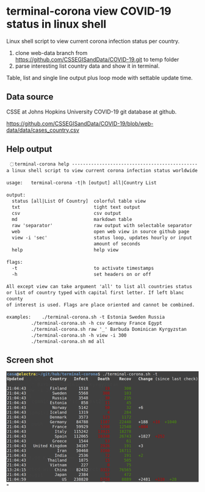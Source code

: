 # terminal-corona view COVID-19 status in linux shell

Linux shell script to view current corona infection status per country.

1. clone web-data branch from https://github.com/CSSEGISandData/COVID-19.git to temp folder
2. parse interesting list country data and show it in terminal.

Table, list and single line output plus loop mode with settable update time.


## Data source

CSSE at Johns Hopkins University COVID-19 git database at github.

https://github.com/CSSEGISandData/COVID-19/blob/web-data/data/cases_country.csv


## Help output

      ҉ terminal-corona help ----------------------------------------------
    a linux shell script to view current corona infection status worldwide

    usage:   terminal-corona -t|h [output] all|Country List

    output:
      status [all|List Of Country]  colorful table view
      txt                           tight text output
      csv                           csv output
      md                            markdown table
      raw 'separator'               raw output with selectable separator
      web                           open web view in source github page
      view -i 'sec'                 status loop, updates hourly or input
                                    amount of seconds
      help                          help view

    flags:
      -t                            to activate timestamps
      -h                            set headers on or off

    All except view can take argument 'all' to list all countries status
    or list of country typed with capital first letter. If left blanc county
    of interest is used. Flags are place oriented and cannot be combined.

    examples:    ./terminal-corona.sh -t Estonia Sweden Russia
             ./terminal-corona.sh -h csv Germany France Egypt
             ./terminal-corona.sh raw '_' Barbuda Dominican Kyrgyzstan
             ./terminal-corona.sh -h view -i 300
             ./terminal-corona.sh md all



## Screen shot

![](terminal-corona.png)"

